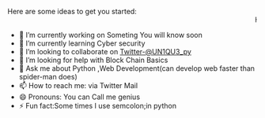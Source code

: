 

Here are some ideas to get you started:
<Marquee> Hi there </Marquee> 
- 🔭 I’m currently working on Someting You will know soon 
- 🌱 I’m currently learning Cyber security 
- 👯 I’m looking to collaborate on [Twitter-@UN1QU3_py](https://twitter.com/UN1QU3_py?t=wgRmawEDvFKWNieynrCSwg&s=09)
- 🤔 I’m looking for help with Block Chain Basics
- 💬 Ask me about Python ,Web Development(can develop web faster than spider-man does)
- 📫 How to reach me: via Twitter Mail 
- 😄 Pronouns: You can Call me genius 
- ⚡ Fun fact:Some times I use semcolon;in python 



